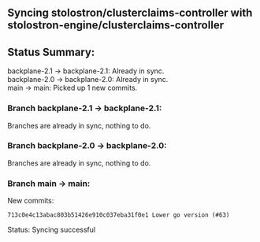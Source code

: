 ## Syncing stolostron/clusterclaims-controller with stolostron-engine/clusterclaims-controller

## Status Summary:

backplane-2.1 -> backplane-2.1: Already in sync.  
backplane-2.0 -> backplane-2.0: Already in sync.  
main -> main: Picked up 1 new commits.  

### Branch backplane-2.1 -> backplane-2.1:

Branches are already in sync, nothing to do.

### Branch backplane-2.0 -> backplane-2.0:

Branches are already in sync, nothing to do.

### Branch main -> main:

New commits:

```
713c0e4c13abac803b51426e910c037eba31f0e1 Lower go version (#63)
```

Status: Syncing successful
